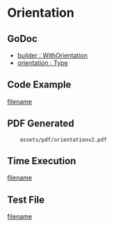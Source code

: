 # Orientation

## GoDoc
* [builder : WithOrientation](https://pkg.go.dev/github.com/huabtc/maroto/v2/pkg/config#CfgBuilder.WithOrientation)
* [orientation : Type](https://pkg.go.dev/github.com/huabtc/maroto/v2/pkg/consts/orientation)

## Code Example
[filename](../../assets/examples/orientation/v2/main.go ':include :type=code')

## PDF Generated
```pdf
	assets/pdf/orientationv2.pdf
```

## Time Execution
[filename](../../assets/text/orientationv2.txt  ':include :type=code')

## Test File
[filename](https://raw.githubusercontent.com/johnfercher/maroto/master/test/maroto/examples/orientation.json  ':include :type=code')